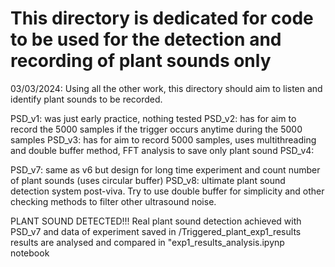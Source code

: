 # This directory is dedicated for code to be used for the detection and recording of plant sounds only 
03/03/2024: Using all the other work, this directory should aim to listen and identify plant sounds to be recorded. 

PSD_v1: was just early practice, nothing tested
PSD_v2: has for aim to record the 5000 samples if the trigger occurs anytime during the 5000 samples
PSD_v3: has for aim to record 5000 samples, uses multithreading and double buffer method, FFT analysis to save only plant sound
PSD_v4: 

PSD_v7: same as v6 but design for long time experiment and count number of plant sounds (uses circular buffer)
PSD_v8: ultimate plant sound detection system post-viva. Try to use double buffer for simplicity and other checking methods to filter other ultrasound noise.



PLANT SOUND DETECTED!!!
Real plant sound detection achieved with PSD_v7 and data of experiment saved in /Triggered_plant_exp1_results
results are analysed and compared in "exp1_results_analysis.ipynp notebook